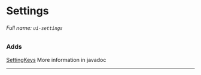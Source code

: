 # <a name="settings"></a> Settings

###### Full name: `ui-settings`

### Adds

[SettingKeys](src%2Farclibrary%2Fsettings%2FSettingKey.java)
More information in javadoc

----